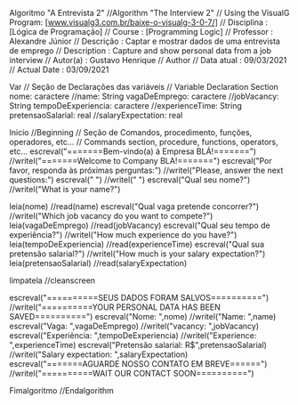 Algoritmo "A Entrevista 2"
//Algorithm "The Interview 2"
// Using the VisualG Program: [www.visualg3.com.br/baixe-o-visualg-3-0-7/]
// Disciplina   : [Lógica de Programação]
// Course       : [Programming Logic]
// Professor   : Alexandre Júnior
// Descrição   : Captar e mostrar dados de uma entrevista de emprego
// Description : Capture and show personal data from a job interview
// Autor(a)    : Gustavo Henrique
// Author
// Data atual  : 09/03/2021
// Actual Date : 03/09/2021

Var
// Seção de Declarações das variáveis
// Variable Declaration Section
nome: caractere
//name: String
vagaDeEmprego: caractere
//jobVacancy: String
tempoDeExperiencia: caractere
//experienceTime: String
pretensaoSalarial: real
//salaryExpectation: real

Inicio
//Beginning
// Seção de Comandos, procedimento, funções, operadores, etc...
// Commands section, procedure, functions, operators, etc...
escreval("=======Bem-vindo(a) à Empresa BLÁ!=======")
//writel("=======Welcome to Company BLA!=======")
escreval("Por favor, responda às próximas perguntas:")
//writel("Please, answer the next questions:")
escreval(" ")
//writel(" ")
escreval("Qual seu nome?")
//writel("What is your name?")

leia(nome)
//read(name)
escreval("Qual vaga pretende concorrer?")
//writel("Which job vacancy do you want to compete?")
leia(vagaDeEmprego)
//read(jobVacancy)
escreval("Qual seu tempo de experiência?")
//writel("How much experience do you have?")
leia(tempoDeExperiencia)
//read(experienceTime)
escreval("Qual sua pretensão salarial?")
//writel("How much is your salary expectation?")
leia(pretensaoSalarial)
//read(salaryExpectation)

limpatela
//cleanscreen

escreval("==========SEUS DADOS FORAM SALVOS==========")
//writel("==========YOUR PERSONAL DATA HAS BEEN SAVED==========")
escreval("Nome: ",nome)
//writel("Name: ",name)
escreval("Vaga: ",vagaDeEmprego)
//writel("vacancy: ",jobVacancy)
escreval("Experiência: ",tempoDeExperiencia)
//writel("Experience: ",experienceTime)
escreval("Pretensão salarial: R$",pretensaoSalarial)
//writel("Salary expectation: ",salaryExpectation)
escreval("=======AGUARDE NOSSO CONTATO EM BREVE======")
//writel("==========WAIT OUR CONTACT SOON==========")

Fimalgoritmo
//Endalgorithm
